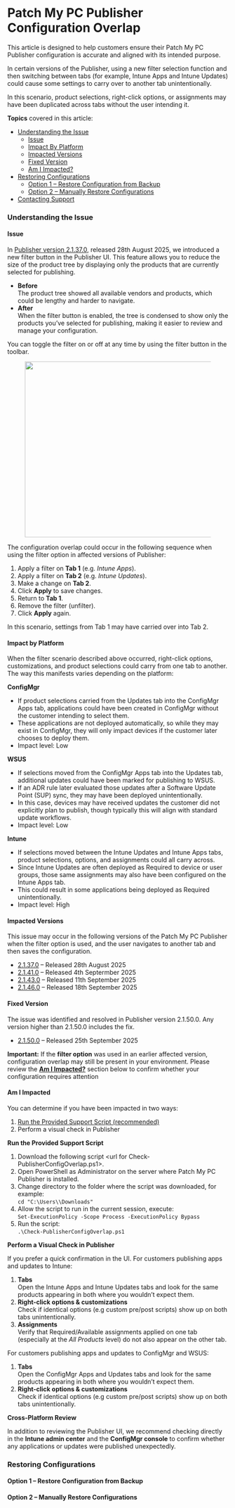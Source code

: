 # Patch My PC Publisher Configuration Overlap

This article is designed to help customers ensure their Patch My PC Publisher configuration is accurate and aligned with its intended purpose.

In certain versions of the Publisher, using a new filter selection function and then switching between tabs (for example, Intune Apps and Intune Updates) could cause some settings to carry over to another tab unintentionally.

In this scenario, product selections, right-click options, or assignments may have been duplicated across tabs without the user intending it.

**Topics** covered in this article:

* [Understanding the Issue](https://patchmypc.com/kb/publisher-configuration-overlap/?preview_id=162295\&preview_nonce=a653a4e338\&preview=true#understandingtheissue)
  * [Issue](https://patchmypc.com/kb/publisher-configuration-overlap/?preview_id=162295\&preview_nonce=a653a4e338\&preview=true#issue)
  * [Impact By Platform](https://patchmypc.com/kb/publisher-configuration-overlap/?preview_id=162295\&preview_nonce=a653a4e338\&preview=true#impactbyplatform)
  * [Impacted Versions](https://patchmypc.com/kb/publisher-configuration-overlap/?preview_id=162295\&preview_nonce=a653a4e338\&preview=true#topic1)
  * [Fixed Version](https://patchmypc.com/kb/publisher-configuration-overlap/?preview_id=162295\&preview_nonce=a653a4e338\&preview=true#topic2)
  * [Am I Impacted?](https://patchmypc.com/kb/publisher-configuration-overlap/?preview_id=162295\&preview_nonce=a653a4e338\&preview=true#amiimpacted)
* [Restoring Configurations](https://patchmypc.com/kb/publisher-configuration-overlap/?preview_id=162295\&preview_nonce=a653a4e338\&preview=true#restoringconfigurations)
  * [Option 1 – Restore Configuration from Backup](https://patchmypc.com/kb/publisher-configuration-overlap/?preview_id=162295\&preview_nonce=a653a4e338\&preview=true#restorefrombackup)
  * [Option 2 – Manually Restore Configurations](https://patchmypc.com/kb/publisher-configuration-overlap/?preview_id=162295\&preview_nonce=a653a4e338\&preview=true#manualrestore)
* [Contacting Support](https://patchmypc.com/kb/publisher-configuration-overlap/?preview_id=162295\&preview_nonce=a653a4e338\&preview=true#contactsupport)

### Understanding the Issue <a href="#h-understanding-the-issue" id="h-understanding-the-issue"></a>

#### Issue <a href="#h-issue" id="h-issue"></a>

In [Publisher version 2.1.37.0](https://docs.patchmypc.com/publisher/publisher-release-notes#id-2.1.37.0-2025-08-28), released 28th August 2025, we introduced a new filter button in the Publisher UI. This feature allows you to reduce the size of the product tree by displaying only the products that are currently selected for publishing.

* **Before**\
  The product tree showed all available vendors and products, which could be lengthy and harder to navigate.
* **After**\
  When the filter button is enabled, the tree is condensed to show only the products you’ve selected for publishing, making it easier to review and manage your configuration.

You can toggle the filter on or off at any time by using the filter button in the toolbar.

<figure><img src="https://patchmypc.com/app/uploads/2025/10/image-13.png" alt="" height="400" width="999"><figcaption></figcaption></figure>

The configuration overlap could occur in the following sequence when using the filter option in affected versions of Publisher:

1. Apply a filter on **Tab 1** (e.g. _Intune Apps_).
2. Apply a filter on **Tab 2** (e.g. _Intune Updates_).
3. Make a change on **Tab 2**.
4. Click **Apply** to save changes.
5. Return to **Tab 1**.
6. Remove the filter (unfilter).
7. Click **Apply** again.

In this scenario, settings from Tab 1 may have carried over into Tab 2.

#### Impact by Platform <a href="#h-impact-by-platform" id="h-impact-by-platform"></a>

When the filter scenario described above occurred, right-click options, customizations, and product selections could carry from one tab to another. The way this manifests varies depending on the platform:

**ConfigMgr**

* If product selections carried from the Updates tab into the ConfigMgr Apps tab, applications could have been created in ConfigMgr without the customer intending to select them.
* These applications are not deployed automatically, so while they may exist in ConfigMgr, they will only impact devices if the customer later chooses to deploy them.
* Impact level: Low

**WSUS**

* If selections moved from the ConfigMgr Apps tab into the Updates tab, additional updates could have been marked for publishing to WSUS.
* If an ADR rule later evaluated those updates after a Software Update Point (SUP) sync, they may have been deployed unintentionally.
* In this case, devices may have received updates the customer did not explicitly plan to publish, though typically this will align with standard update workflows.
* Impact level: Low

**Intune**

* If selections moved between the Intune Updates and Intune Apps tabs, product selections, options, and assignments could all carry across.
* Since Intune Updates are often deployed as Required to device or user groups, those same assignments may also have been configured on the Intune Apps tab.
* This could result in some applications being deployed as Required unintentionally.
* Impact level: High

#### Impacted Versions <a href="#h-impacted-versions" id="h-impacted-versions"></a>

This issue may occur in the following versions of the Patch My PC Publisher when the filter option is used, and the user navigates to another tab and then saves the configuration.

* [2.1.37.0](https://docs.patchmypc.com/publisher/publisher-release-notes#id-2.1.37.0-2025-08-28) – Released 28th August 2025
* [2.1.41.0](https://docs.patchmypc.com/publisher/publisher-release-notes#id-2.1.41.0-2025-09-04) – Released 4th Septermber 2025
* [2.1.43.0](https://docs.patchmypc.com/publisher/publisher-release-notes#id-2.1.43.0-2025-09-11) – Released 11th September 2025
* [2.1.46.0](https://docs.patchmypc.com/publisher/publisher-release-notes#id-2.1.46.0-2025-09-18) – Released 18th September 2025

#### Fixed Version <a href="#h-fixed-version" id="h-fixed-version"></a>

The issue was identified and resolved in Publisher version 2.1.50.0. Any version higher than 2.1.50.0 includes the fix.

* [2.1.50.0](https://docs.patchmypc.com/publisher/publisher-release-notes#id-2.1.50.0-2025-09-25) – Released 25th September 2025

**Important:** If the **filter option** was used in an earlier affected version, configuration overlap may still be present in your environment. Please review the [**Am I Impacted?**](https://patchmypc.com/kb/publisher-configuration-overlap/?preview_id=162295\&preview_nonce=a653a4e338\&preview=true#amiimpacted) section below to confirm whether your configuration requires attention

#### Am I Impacted <a href="#h-am-i-impacted" id="h-am-i-impacted"></a>

You can determine if you have been impacted in two ways:

1. [Run the Provided Support Script (recommended)](https://patchmypc.com/kb/publisher-configuration-overlap/?preview_id=162295\&preview_nonce=a653a4e338\&preview=true#runtheprovidedsupportscript)
2. Perform a visual check in Publisher

**Run the Provided Support Script**

1. Download the following script \<url for Check-PublisherConfigOverlap.ps1>.
2. Open PowerShell as Administrator on the server where Patch My PC Publisher is installed.
3. Change directory to the folder where the script was downloaded, for example:\
   `cd "C:\Users\\Downloads"`
4. Allow the script to run in the current session, execute:\
   `Set-ExecutionPolicy -Scope Process -ExecutionPolicy Bypass`
5. Run the script:\
   `.\Check-PublisherConfigOverlap.ps1`

**Perform a Visual Check in Publisher**

If you prefer a quick confirmation in the UI. For customers publishing apps and updates to Intune:

1. **Tabs**\
   Open the Intune Apps and Intune Updates tabs and look for the same products appearing in both where you wouldn’t expect them.
2. **Right-click options & customizations**\
   Check if identical options (e.g custom pre/post scripts) show up on both tabs unintentionally.
3. **Assignments**\
   Verify that Required/Available assignments applied on one tab (especially at the _All Products_ level) do not also appear on the other tab.

For customers publishing apps and updates to ConfigMgr and WSUS:

1. **Tabs**\
   Open the ConfigMgr Apps and Updates tabs and look for the same products appearing in both where you wouldn’t expect them.
2. **Right-click options & customizations**\
   Check if identical options (e.g custom pre/post scripts) show up on both tabs unintentionally.

**Cross-Platform Review**

In addition to reviewing the Publisher UI, we recommend checking directly in the **Intune admin center** and the **ConfigMgr console** to confirm whether any applications or updates were published unexpectedly.

### Restoring Configurations <a href="#h-restoring-configurations" id="h-restoring-configurations"></a>

#### Option 1 – Restore Configuration from Backup <a href="#h-option-1-restore-configuration-from-backup" id="h-option-1-restore-configuration-from-backup"></a>

#### Option 2 – Manually Restore Configurations <a href="#h-option-2-manually-restore-configurations" id="h-option-2-manually-restore-configurations"></a>
